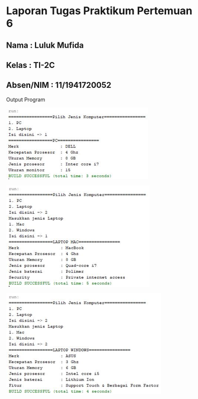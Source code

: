 # Laporan Tugas Praktikum Pertemuan 6

## Nama : Luluk Mufida

## Kelas : TI-2C

## Absen/NIM : 11/1941720052

Output Program

![output](https://github.com/LulukMufida015/PBO-1941720052/blob/master/pertemuan7/imgOutput/TugasOut1.JPG)

![output](https://github.com/LulukMufida015/PBO-1941720052/blob/master/pertemuan7/imgOutput/TugasOut2.JPG)

![output](https://github.com/LulukMufida015/PBO-1941720052/blob/master/pertemuan7/imgOutput/TugasOut3.JPG)